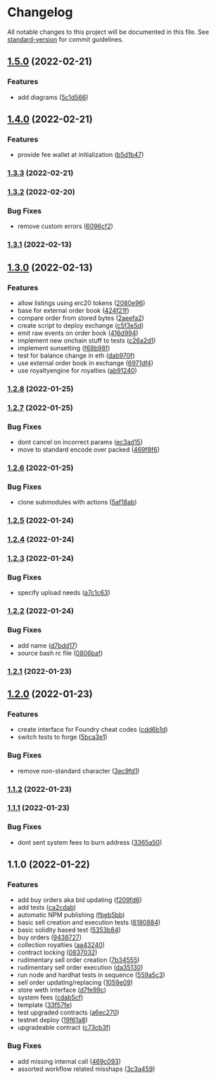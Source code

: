 # Changelog

All notable changes to this project will be documented in this file. See [standard-version](https://github.com/conventional-changelog/standard-version) for commit guidelines.

## [1.5.0](https://github.com/shibuidao/exchange/compare/v1.4.0...v1.5.0) (2022-02-21)


### Features

* add diagrams ([5c1d566](https://github.com/shibuidao/exchange/commit/5c1d56699a253f5037cb5fc3fd9698dc485a4ed3))

## [1.4.0](https://github.com/shibuidao/exchange/compare/v1.3.3...v1.4.0) (2022-02-21)


### Features

* provide fee wallet at initialization ([b5d1b47](https://github.com/shibuidao/exchange/commit/b5d1b470917ec5d6e3edb41eea33c0fe4b78e182))

### [1.3.3](https://github.com/shibuidao/exchange/compare/v1.3.2...v1.3.3) (2022-02-21)

### [1.3.2](https://github.com/shibuidao/exchange/compare/v1.3.1...v1.3.2) (2022-02-20)


### Bug Fixes

* remove custom errors ([6096cf2](https://github.com/shibuidao/exchange/commit/6096cf20850a42f44cb2b83ae67940c036d4254c))

### [1.3.1](https://github.com/shibuidao/exchange/compare/v1.3.0...v1.3.1) (2022-02-13)

## [1.3.0](https://github.com/shibuidao/exchange/compare/v1.2.8...v1.3.0) (2022-02-13)


### Features

* allow listings using erc20 tokens ([2080e96](https://github.com/shibuidao/exchange/commit/2080e966ebbc2ec8935bcf947fad87cf5f9d7684))
* base for external order book ([424f21f](https://github.com/shibuidao/exchange/commit/424f21f85b77fe13f7f7d03ffccc1d2c6ec97e62))
* compare order from stored bytes ([2aeefa2](https://github.com/shibuidao/exchange/commit/2aeefa2a3607db196f8a5ceb757bc5d7533f8bb8))
* create script to deploy exchange ([c5f3e5d](https://github.com/shibuidao/exchange/commit/c5f3e5d6a3b2195badf8fc83460025948c78cc0d))
* emit raw events on order book ([416d994](https://github.com/shibuidao/exchange/commit/416d9940d4076373956bdbaf8b92eecf1d77feb9))
* implement new onchain stuff to tests ([c26a2d1](https://github.com/shibuidao/exchange/commit/c26a2d133bee6571688ce369c30534a311f607d4))
* implement sunsetting ([f68b98f](https://github.com/shibuidao/exchange/commit/f68b98f83f6280b95add7685b04b5c60786acbe8))
* test for balance change in eth ([dab970f](https://github.com/shibuidao/exchange/commit/dab970fd9694e33dc2529343a2db6946ba3cb729))
* use external order book in exchange ([6971df4](https://github.com/shibuidao/exchange/commit/6971df405df3c292caac039cfab5f99ee6cdc697))
* use royaltyengine for royalties ([ab91240](https://github.com/shibuidao/exchange/commit/ab91240f4adf4b2e5f7f30d037078b76b72bad47))

### [1.2.8](https://github.com/shibuidao/exchange/compare/v1.2.7...v1.2.8) (2022-01-25)

### [1.2.7](https://github.com/shibuidao/exchange/compare/v1.2.6...v1.2.7) (2022-01-25)


### Bug Fixes

* dont cancel on incorrect params ([ec3ad15](https://github.com/shibuidao/exchange/commit/ec3ad15a43f281657a012fff8ab1105e039f4809))
* move to standard encode over packed ([469f8f6](https://github.com/shibuidao/exchange/commit/469f8f6fbf8df24cd85c648638cddca65145b72d))

### [1.2.6](https://github.com/shibuidao/exchange/compare/v1.2.5...v1.2.6) (2022-01-25)


### Bug Fixes

* clone submodules with actions ([5af18ab](https://github.com/shibuidao/exchange/commit/5af18ab66945b6fc4f36f1a2ee8421cce186dc5f))

### [1.2.5](https://github.com/shibuidao/exchange/compare/v1.2.4...v1.2.5) (2022-01-24)

### [1.2.4](https://github.com/shibuidao/exchange/compare/v1.2.3...v1.2.4) (2022-01-24)

### [1.2.3](https://github.com/shibuidao/exchange/compare/v1.2.2...v1.2.3) (2022-01-24)


### Bug Fixes

* specify upload needs ([a7c1c63](https://github.com/shibuidao/exchange/commit/a7c1c63a2244a890f89210192c9a84b51d87e352))

### [1.2.2](https://github.com/shibuidao/exchange/compare/v1.2.1...v1.2.2) (2022-01-24)


### Bug Fixes

* add name ([d7bdd17](https://github.com/shibuidao/exchange/commit/d7bdd1719fb53908737be176186a2105e8d98e98))
* source bash rc file ([0806baf](https://github.com/shibuidao/exchange/commit/0806baf0d221fa6ea746085cb13bd5941ce04146))

### [1.2.1](https://github.com/shibuidao/exchange/compare/v1.2.0...v1.2.1) (2022-01-23)

## [1.2.0](https://github.com/shibuidao/exchange/compare/v1.1.2...v1.2.0) (2022-01-23)


### Features

* create interface for Foundry cheat codes ([cdd6b1d](https://github.com/shibuidao/exchange/commit/cdd6b1d45f3f7aedb5b9913fbf7ddf85af031218))
* switch tests to forge ([5bca3e1](https://github.com/shibuidao/exchange/commit/5bca3e19308dc8d6b72df8dc6ab0dd21e7e6ef41))


### Bug Fixes

* remove non-standard character ([3ec9fd1](https://github.com/shibuidao/exchange/commit/3ec9fd14db76f95ae70a80a5b48aef0ccac7d852))

### [1.1.2](https://github.com/shibuidao/exchange/compare/v1.1.1...v1.1.2) (2022-01-23)

### [1.1.1](https://github.com/shibuidao/exchange/compare/v1.1.0...v1.1.1) (2022-01-23)


### Bug Fixes

* dont sent system fees to burn address ([3365a50](https://github.com/shibuidao/exchange/commit/3365a5053fcda9d441b947a11a8b8b76dc088c30))

## 1.1.0 (2022-01-22)


### Features

* add buy orders aka bid updating ([f209fd6](https://github.com/shibuidao/exchange/commit/f209fd683692279eb3ecf2b10336917c7b283a9f))
* add tests ([ca2cdab](https://github.com/shibuidao/exchange/commit/ca2cdabd06ed142d93fc64a199f2cf2959ed0c44))
* automatic NPM publishing ([fbeb5bb](https://github.com/shibuidao/exchange/commit/fbeb5bbd656f5b6b06901760cac5d4b6a4544b39))
* basic sell creation and execution tests ([6180884](https://github.com/shibuidao/exchange/commit/61808844bfc35482a299a2ae7cfe071ff8c09fbc))
* basic solidity based test ([5353b84](https://github.com/shibuidao/exchange/commit/5353b84336de4b98f594469f621c4d6328786474))
* buy orders ([9438727](https://github.com/shibuidao/exchange/commit/943872780f746ab20752479d5c073b6dadf91b2c))
* collection royalties ([aa43240](https://github.com/shibuidao/exchange/commit/aa432401890db49e81656cf81f841d83a65ff361))
* contract locking ([0837032](https://github.com/shibuidao/exchange/commit/0837032e637a6f3f7d9c051a9e115ade43466b85))
* rudimentary sell order creation ([7b34555](https://github.com/shibuidao/exchange/commit/7b345550747a85603cbf155e12d29641cc156d0a))
* rudimentary sell order execution ([da35130](https://github.com/shibuidao/exchange/commit/da3513035d6271b85586ef39c10418949530205b))
* run node and hardhat tests in sequence ([559a5c3](https://github.com/shibuidao/exchange/commit/559a5c3f6db4331b6f1c3924adb702316baa15da))
* sell order updating/replacing ([1059e09](https://github.com/shibuidao/exchange/commit/1059e092ee5a5cdc894b8e94d22beda483a34734))
* store weth interface ([d7fe99c](https://github.com/shibuidao/exchange/commit/d7fe99cd1e94053a1b8d054e8148df58211738fe))
* system fees ([cdab5cf](https://github.com/shibuidao/exchange/commit/cdab5cf45ccf83ddaa0df42348d6dc0eeb79649f))
* template ([33f57fe](https://github.com/shibuidao/exchange/commit/33f57fe792b5ee8699ada10bfbf0c116fb92ba95))
* test upgraded contracts ([a6ec270](https://github.com/shibuidao/exchange/commit/a6ec270a55af6f32ae0d51d7ee29a2f3eb8034c9))
* testnet deploy ([19f61a8](https://github.com/shibuidao/exchange/commit/19f61a85b168ef235b092e71f6903ac55e8dfdd3))
* upgradeable contract ([c73cb3f](https://github.com/shibuidao/exchange/commit/c73cb3fac8f4d9c38b6cb7a6a0815bcd2a32dc15))


### Bug Fixes

* add missing internal call ([469c093](https://github.com/shibuidao/exchange/commit/469c09378d4926d9db9489873e492dcf8ae68a04))
* assorted workflow related misshaps ([3c3a459](https://github.com/shibuidao/exchange/commit/3c3a459a595e50ddb0000fbc90e2ddcabe440c35))
